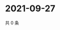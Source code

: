 # 2021-09-27

共 0 条

<!-- BEGIN WEIBO -->
<!-- 最后更新时间 Mon Sep 27 2021 20:01:25 GMT+0800 (China Standard Time) -->

<!-- END WEIBO -->
